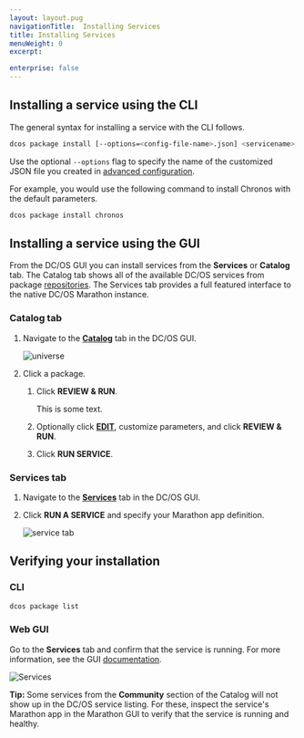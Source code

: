 ```yaml
---
layout: layout.pug
navigationTitle:  Installing Services
title: Installing Services
menuWeight: 0
excerpt:

enterprise: false
---
```


<!-- This source repo for this topic is https://github.com/dcos/dcos-docs -->


## Installing a service using the CLI

The general syntax for installing a service with the CLI follows.

```bash
dcos package install [--options=<config-file-name>.json] <servicename>
```

Use the optional `--options` flag to specify the name of the customized JSON file you created in [advanced configuration](/1.10/deploying-services/config-universe-service/).

For example, you would use the following command to install Chronos with the default parameters.

```bash
dcos package install chronos
```

## Installing a service using the GUI

From the DC/OS GUI you can install services from the **Services** or **Catalog** tab. The Catalog tab shows all of the available DC/OS services from package [repositories](/1.10/administering-clusters/repo/). The Services tab provides a full featured interface to the native DC/OS Marathon instance.


### Catalog tab

1.  Navigate to the [**Catalog**](/1.10/gui/catalog/) tab in the DC/OS GUI.

    ![universe](/1.10/img/ui-dashboard-catalog.png)

2.  Click a package.
    1. Click **REVIEW & RUN**.

       This is some text.

    2. Optionally click [**EDIT**](/1.10/deploying-services/config-universe-service/), customize parameters, and click **REVIEW & RUN**.
    3. Click **RUN SERVICE**.

### Services tab

1.  Navigate to the [**Services**](/1.10/gui/services/) tab in the DC/OS GUI.
1.  Click **RUN A SERVICE** and specify your Marathon app definition.

    ![service tab](/1.10/img/run-a-service.png)

## Verifying your installation

### CLI

```bash
dcos package list
```

### Web GUI

Go to the **Services** tab and confirm that the service is running. For more information, see the GUI [documentation](/1.10/gui/services/).

![Services](/1.10/img/tweeter-services6.png)

**Tip:** Some services from the **Community** section of the Catalog will not show up in the DC/OS service listing. For these, inspect the service's Marathon app in the Marathon GUI to verify that the service is running and healthy.
